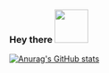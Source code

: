### Hey there <img src="https://media.giphy.com/media/Wj7lNjMNDxSmc/giphy.gif" width="60px">

[![Anurag's GitHub stats](https://github-readme-stats.vercel.app/api?username=Beatles-without-tea)](https://github.com/anuraghazra/github-readme-stats)

<!--
**Beatles-without-tea/Beatles-without-tea** is a ✨ _special_ ✨ repository because its `README.md` (this file) appears on your GitHub profile.

Here are some ideas to get you started:

- 🔭 I’m currently working on ...
- 🌱 I’m currently learning ...
- 👯 I’m looking to collaborate on ...
- 🤔 I’m looking for help with ...
- 💬 Ask me about ...
- 📫 How to reach me: ...
- 😄 Pronouns: ...
- ⚡ Fun fact: ...
-->
